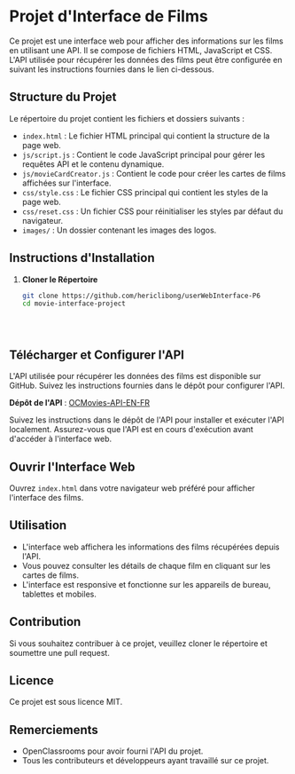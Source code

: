 # Projet d'Interface de Films

Ce projet est une interface web pour afficher des informations sur les films en utilisant une API. Il se compose de fichiers HTML, JavaScript et CSS. L'API utilisée pour récupérer les données des films peut être configurée en suivant les instructions fournies dans le lien ci-dessous.

## Structure du Projet

Le répertoire du projet contient les fichiers et dossiers suivants :

- `index.html` : Le fichier HTML principal qui contient la structure de la page web.
- `js/script.js` : Contient le code JavaScript principal pour gérer les requêtes API et le contenu dynamique.
- `js/movieCardCreator.js` : Contient le code pour créer les cartes de films affichées sur l'interface.
- `css/style.css` : Le fichier CSS principal qui contient les styles de la page web.
- `css/reset.css` : Un fichier CSS pour réinitialiser les styles par défaut du navigateur.
- `images/` : Un dossier contenant les images des logos.

## Instructions d'Installation

1. **Cloner le Répertoire**

   ```sh
   git clone https://github.com/hericlibong/userWebInterface-P6
   cd movie-interface-project





## Télécharger et Configurer l'API

L'API utilisée pour récupérer les données des films est disponible sur GitHub. Suivez les instructions fournies dans le dépôt pour configurer l'API.

**Dépôt de l'API** : [OCMovies-API-EN-FR](https://github.com/OpenClassrooms-Student-Center/OCMovies-API-EN-FR)

Suivez les instructions dans le dépôt de l'API pour installer et exécuter l'API localement. Assurez-vous que l'API est en cours d'exécution avant d'accéder à l'interface web.

## Ouvrir l'Interface Web

Ouvrez `index.html` dans votre navigateur web préféré pour afficher l'interface des films.

## Utilisation

- L'interface web affichera les informations des films récupérées depuis l'API.
- Vous pouvez consulter les détails de chaque film en cliquant sur les cartes de films.
- L'interface est responsive et fonctionne sur les appareils de bureau, tablettes et mobiles.

## Contribution

Si vous souhaitez contribuer à ce projet, veuillez cloner le répertoire et soumettre une pull request.

## Licence

Ce projet est sous licence MIT.

## Remerciements

- OpenClassrooms pour avoir fourni l'API du projet.
- Tous les contributeurs et développeurs ayant travaillé sur ce projet.
